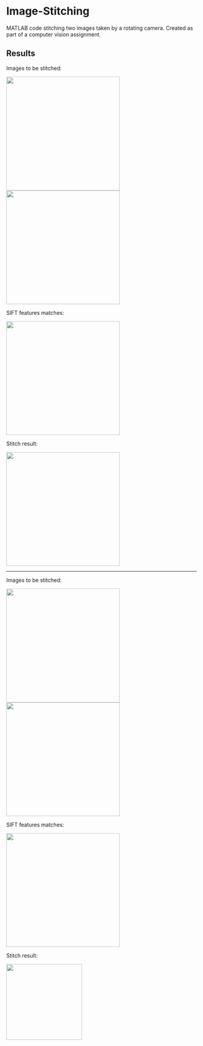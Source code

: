 # Image-Stitching

MATLAB code stitching two images taken by a rotating camera. Created as part of a computer vision assignment.

## Results

<div>
  <p>Images to be stitched:</p>
  <img src="https://user-images.githubusercontent.com/47959146/210016587-72b8db57-6ff9-44c7-947f-2666466414c3.png" width="300" height="300">
  <img src="https://user-images.githubusercontent.com/47959146/210016641-f4f3f9eb-50fc-420a-b558-d4aa4fbc9dae.png" width="300" height="300">
</div>

<div>
  <p>SIFT features matches:</p>
    <img src="https://user-images.githubusercontent.com/47959146/210016656-54fbbdfa-9b0f-402d-8f86-88a6489b72e4.png" width="300">
</div>

<div>
  <p>Stitch result:</p>
    <img src="https://user-images.githubusercontent.com/47959146/210016662-f183a570-1d88-4c07-9625-b8a14cfad16f.png" width="300">
</div>

---
  
<div>
  <p>Images to be stitched:</p>
  <img src="https://user-images.githubusercontent.com/47959146/210017266-3d6fe7e8-50f3-4e5c-bdfa-866d1ce3ae4b.png" width="300" height="300">
  <img src="https://user-images.githubusercontent.com/47959146/210017282-01ca49e6-612e-49b3-96cf-6c24aa74134a.png" width="300" height="300">
</div>

<div>
  <p>SIFT features matches:</p>
    <img src="https://user-images.githubusercontent.com/47959146/210017307-696dbccf-0371-4175-99d6-1737795c5076.png" width="300">
</div>

<div>
  <p>Stitch result:</p>
    <img src="https://user-images.githubusercontent.com/47959146/210017341-26a924e5-0b6f-43c0-88e7-fd1d26a468ed.png" height="200">
</div> 
